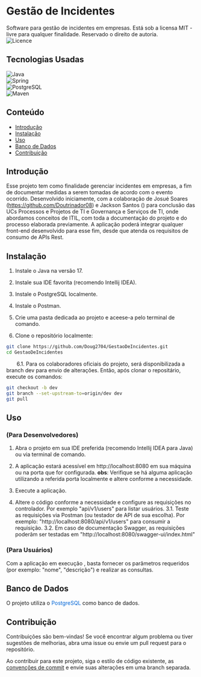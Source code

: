 # Gestão de Incidentes
Software para gestão de incidentes em empresas.
Está sob a licensa MIT - livre para qualquer finalidade. Reservado o direito de autoria.   
![Licence](https://img.shields.io/github/license/Ileriayo/markdown-badges?style=for-the-badge)

## Tecnologias Usadas

![Java](https://img.shields.io/badge/java-%23ED8B00.svg?style=for-the-badge&logo=openjdk&logoColor=white)  
![Spring](https://img.shields.io/badge/spring-%236DB33F.svg?style=for-the-badge&logo=spring&logoColor=white)  
![PostgreSQL](https://img.shields.io/badge/PostgreSQL-316192?style=for-the-badge&logo=postgresql&logoColor=white)  
![Maven](https://img.shields.io/badge/Maven-C71A36?style=for-the-badge&logo=apache-maven&logoColor=white)


## Conteúdo

- [Introdução](#Introdução)
- [Instalação](#Instalação)
- [Uso](#Uso)
- [Banco de Dados](#banco-de-dados)
- [Contribuição](#contribuição)

## Introdução

Esse projeto tem como finalidade gerenciar incidentes em empresas, a fim de documentar medidas a serem tomadas de acordo com o evento ocorrido.
Desenvolvido iniciamente, com a colaboração de Josué Soares (https://github.com/Doutrinador08) e Jackson Santos () para conclusão das UCs Processos e Projetos de TI e Governança e Serviços de TI, onde abordamos conceitos de ITIL, com toda a documentação do projeto e do processo elaborada previamente.
A aplicação poderá integrar qualquer front-end desenvolvido para esse fim, desde que atenda os requisitos de consumo de APIs Rest.

## Instalação

1. Instale o Java na versão 17.
2. Instale sua IDE favorita (recomendo Intellij IDEA).
3. Instale o PostgreSQL localmente.
4. Instale o Postman.

5. Crie uma pasta dedicada ao projeto e aceese-a pelo terminal de comando.
6. Clone o repositório localmente:

```bash
git clone https://github.com/Doug2704/GestaoDeIncidentes.git
cd GestaoDeIncidentes
```

&nbsp;&nbsp;&nbsp;&nbsp;&nbsp;&nbsp;&nbsp;6.1. Para os colaboradores oficiais do projeto, será disponibilizada a branch dev para envio de alterações. 
Então, após clonar o repositário, execute os comandos:

```bash
git checkout -b dev 
git branch --set-upstream-to=origin/dev dev
git pull

```

## Uso 

### (Para Desenvolvedores)

1. Abra o projeto em sua IDE preferida (recomendo Intellij IDEA para Java) ou via terminal de comando.

2. A aplicação estará acessível em http://localhost:8080 em sua máquina ou na porta que for configurada.
**obs**: Verifique se há alguma aplicação utilizando a referida porta localmente e altere conforme a necessidade.
3. Execute a aplicação.
4. Altere o código conforme a necessidade e configure as requisições no controlador. Por exemplo "api/v1/users" para listar usuários.
3.1. Teste as requisições via Postman (ou testador de API de sua escolha). Por exemplo: "http://localhost:8080/api/v1/users" para consumir a requisição.
3.2. Em caso de documentação Swagger, as requisições poderãm ser testadas em "http://localhost:8080/swagger-ui/index.html"

### (Para Usuários)

Com a aplicação em execução , basta fornecer os parâmetros requeridos (por exemplo: "nome", "descrição") e realizar as consultas.

## Banco de Dados
O projeto utiliza o  <span style="color:#0366d6;">PostgreSQL</span> como banco de dados.

## Contribuição

Contribuições são bem-vindas! Se você encontrar algum problema ou tiver sugestões de melhorias, abra uma issue ou envie um pull request para o repositório.

Ao contribuir para este projeto, siga o estilo de código existente, as [convenções de commit](https://www.conventionalcommits.org/en/v1.0.0/) e envie suas alterações em uma branch separada.

